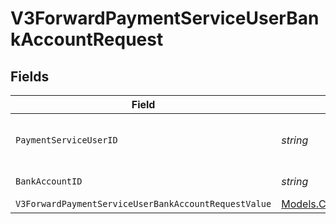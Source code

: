 # V3ForwardPaymentServiceUserBankAccountRequest


## Fields

| Field                                                                                                                                       | Type                                                                                                                                        | Required                                                                                                                                    | Description                                                                                                                                 |
| ------------------------------------------------------------------------------------------------------------------------------------------- | ------------------------------------------------------------------------------------------------------------------------------------------- | ------------------------------------------------------------------------------------------------------------------------------------------- | ------------------------------------------------------------------------------------------------------------------------------------------- |
| `PaymentServiceUserID`                                                                                                                      | *string*                                                                                                                                    | :heavy_check_mark:                                                                                                                          | The payment service user ID                                                                                                                 |
| `BankAccountID`                                                                                                                             | *string*                                                                                                                                    | :heavy_check_mark:                                                                                                                          | The bank account ID                                                                                                                         |
| `V3ForwardPaymentServiceUserBankAccountRequestValue`                                                                                        | [Models.Components.V3ForwardPaymentServiceUserBankAccountRequest](../../Models/Components/V3ForwardPaymentServiceUserBankAccountRequest.md) | :heavy_minus_sign:                                                                                                                          | N/A                                                                                                                                         |